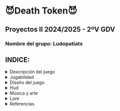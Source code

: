 # 😈Death Token😈
## Proyectos II 2024/2025 - 2ºV GDV
### Nombre del grupo: Ludopatiats

## INDICE:
<details>
<summary> Descripción del juego </summary>

## Descripción del juego
Death Token consiste en una colección de juegos de casino en los cual tendrás que probar suerte para conseguir el mayor número de fichas y así mejorar y acercarte al objetivo final. Cada juego tendrá su mecánica en la que tendrás que jugar con cartas, manejar apuestas y desarrollar apuestas ganadoras. Podrás hacer uso además de una ruleta de la suerte  que te otorgue potenciadores y te ayude a obtener mejores beneficios. Uno de ellos será el **Modo Locura**, en el que cada juego se verá modificado con un giro inesperado. Si consigues ganar en este modo, otendrás un token especial llamado **alma roja**, que, consiguiendo suficientes, será el que te permita adquirir la victoria.
</details>

<details>
<summary> Jugabilidad </summary>

## Jugabilidad
### Victoria/Derrota
El objetivo del jugador es convertir su alma errante en la Muerte. Para ello, tendrá que conseguir suficientes fichas rojas para comprar la **Guadaña de la Muerte** o conseguirla en la ruleta del Casino.

Por el contrario, si el jugador pierde todas sus fichas de juego entra en bancarrota y pierde el juego.

### Controles
Para poder moverse en los menús y el mapa se usará el **joystick**, en mando, o **WASD**, en teclado, el movimiento será cartesiano (x,y). Para seleccionar se usará el botón **“B”** (XBox)/**“X”** (PlayStation)/**Click Izquierdo o Espacio**. Y la **cruceta** o las **flechas** para poder aumentar o disminuir la apuesta. 
### Cámara
En el **lobby**, la cámara mostrará un plano amplio **cenital** similar al de juegos como Pokémon o The Binding of Isaac para poder visualizar tanto al jugador como a la multitud de juegos que le rodean.

En los diferentes **juegos**, se mostrará un **plano frontal** de los mismos (Ver en las siguientes imágenes de referencia).
[Vista de las Slots](https://github.com/user-attachments/assets/8f7056ec-6b97-49d0-9db5-525e02cb1ad3)
[Vista de la ruleta](https://github.com/user-attachments/assets/f2737f54-3456-4d6c-8e47-5358e3c03781)

### Ciclo de juego y menús
El jugador iniciará el juego y se le presentará un **menú de inicio** donde aparecerá el título y unos botones para iniciar el juego y otro para salir, que brillarán verde cuando estén seleccionados. Al iniciar se verá una animación de apertura de puertas y accederás al interior del casino.
Al entrar, el jugador con **sprite de fantasma** se encontrará en mitad de un **lobby con cuatro mesas de juegos** repartidas por el salón, junto con una **ruleta** con premios arriba a la izquierda y un stand en el extremo superior con **la Guadaña**.

Inicialmente el jugador iniciará con **500 fichas** con las que apostar. El jugador se moverá por la zona y seleccionará el juego que quiere, acercándose a alguna de estas mesas, que se marcará con un reborde blanco indicando que puede seleccionarse.
Una vez finalizado el juego, el jugador puede salir del juego con **más monedas** si gana (multiplicando la apuesta por el **multiplicador obtenido**) o **perdiendo las monedas apostadas** si ha perdido. Cuando haya salido del juego podrá ir a la **ruleta**, moviéndose por el escenario y seleccionarla. En ella el jugador podrá **gastar fichas** a cambio de tiradas en las que podrá obtener **recompensas** que le ayuden a avanzar (o incluso lo perjudiquen).

En el momento en el que el jugador **consigue la “milestone”** ganará la partida, en el que se verá en una **pantalla de victoria** cómo se ha convertido en la nueva Muerte; **si pierde todas las monedas** la perderá y se verá una pantalla de **Game Over** con su alma errante vagando por el infierno. En cualquiera de las dos, podrá volver al inicio pulsando cualquier botón.

</details>

<details>
<summary> Diseño del juego </summary>

## Diseño del juego
<details>
  <summary> Sistema de fichas y ruleta </summary>
	
### Sistema de fichas y Ruleta
En cada juego podrás apostar una cantidad de **fichas básicas**, que se verán multiplicadas o restadas según el resultado de la partida. Cuando consigas **10.000** podrás realizar un **tiro en la Ruleta**, teniendo cuidado de no quedarte sin para seguir jugando. [Fichas](https://github.com/user-attachments/assets/6e74fa39-040a-4041-bf27-63ea778e95df)

Las **fichas rojas o almas** son un token especial que funcionan como tickets de bolera; sirven para comprar la Guadaña a cambio de **200** de estas. La forma de conseguir almas es jugando a los juegos en el modo Locura, explicado más adelante. [Almas rojas](https://github.com/user-attachments/assets/1eae08b4-7f11-42c6-9717-63d63d541c73)

La Ruleta contará con 2 modos, igual que el resto de juegos:
Modo normal:
  33% -> Ganar locura
  33% -> Ganar 4000 almas azules
  17% -> Nada
  17% -> Ganar 1 alma roja
Modo locura:
  2% -> Guadaña (Victoria instantánea)
  2% -> Muerte (Derrota instantánea)
  31% -> Nada
  31% -> Ganar 1 alma roja
  17% -> Ganar 20 almas rojas
  17% -> Perder almas rojas

</details>

<details>
<summary> Locura </summary>
	
### Locura
La locura es una mecánica que hará que se modifiquen los juegos, permitiendo un cambio drástico en la jugabilidad. Esta se implementará mediante una barra que irá incrementando con cada partida que juegues (también afectada por el resultado de la ruleta). Tras un spin de la ruleta existirá la posibilidad de conseguir locura. Una vez conseguida, se podrán invertir **5 jugadas** con locura en los juegos o en la ruleta.
Durante este estado, la apariencia y las mecánicas de los juegos se verán alteradas. Además por cada victoria el jugador recibirá una cantidad de almas rojas correspondiente al multiplicador obtenido.
Durante este estado, la apariencia y las mecánicas de los juegos se verán alteradas.

Además por cada victoria el jugador recibirá una cantidad de **almas rojas** correspondiente al **multiplicador obtenido**.
</details>

<details>
<summary> Juegos </summary>
	
### Juegos
#### Slots: 
Utiliza la mecánica de los slots tradicionales: inicias con una apuesta y si consigues que tres figuras se alineen horizontalmente recuperarás el dinero multiplicado por la combinación ganadora.

Estéticamente, será una estructura 3x3 de celdas cuadradas con diferentes dibujos (número 6, telaraña, calavera, ojo, gato negro, diablillo, murciélago). El jugador activará la máquina pulsando en una palanca y las tres columnas empezarán a dar vueltas dan con una animación ‘cartoon’ donde las opciones rotan rápidamente. El jugador parará las columnas de izquierda a derecha con el botón correspondiente. Si se ha conseguido alguna alienación, las celdas involucradas brillarán en amarillo y se mostrará en mitad de la pantalla el multiplicador obtenido.

Valores a apostar:
- 10, 20, 50

Las recompensas de las combinaciones serán:
- 2 Telarañas: x1
- 3 Diablillos: x2
- 3 Telarañas x3
- 3 Murciélagos: x10
- 3 Ojos: x30
- 3 Calavera: x90
- 3 Gato Negro: x150
- Número 6: x3000

[Slot](https://github.com/user-attachments/assets/570579ca-8f5c-4d4a-a46f-b2c67f030dea)

#### Modo Locura:

Aparecerá una cuarta columna y cuarta fila (ahora un 4x4) y ahora el juego consistirá en hacer un 3 en raya en las nuevas celdas, donde el jugador se enfrentará contra la máquina de slots (IA). En un recuadro adicional situado a la izquierda de la máquina aparecerá el icono, de entre los ya mencionados (con frecuencia inversamente proporcional a su multiplicador), que se juega en cada momento, y el jugador de ese turno decidirá cómo colocarla. Para colocar las fichas el jugador solo deberá pulsar la celda vacía donde quiere poner el icono, que brillará de color blanco con el cursor encima (en caso de usar mando, brilla de blanco la celda en la que está posicionado, que mueve con el joystick, y coloca con el botón). La IA tendrá que evaluar qué casilla es la más óptima en función de si hay posibilidad de 3 en raya conectando con el símbolo que le haya tocado y de qué casillas estén libres.

Cada vez que el tablero, al principio vacío, llene sus 16 celdas, se ejecutará la animación de rodar de las columnas y se volverá a vaciar.

El juego acaba cuando alguno de los adversarios consigue alinear 3 símbolos iguales como en el 3 en raya, viéndose cómo las casillas alineadas brillan en amarillo (gana el jugador) o rojo (gana la IA). Si el jugador gana, se verá el multiplicador obtenido, igual que en el modo normal, y el número de almas rojas que haya conseguido, correspondiente al multiplicador de la combinación de 3 que haya logrado.
			
#### Bacará: 
Se reparten, una a una, cuatro cartas, dos para el jugador y dos para el banquero, sin embargo hay ocasiones en que se extrae una tercera. El juego comienza colocando una apuesta al jugador, al banquero o al empate. La mano que consiga o más se acerque al 9 gana. Cuando el jugador y el banquero totalizan el mismo puntaje, la mano es declarada en empate.
 
Las figuras, J, Q y K más los dieces, valen cero, los ases valen 1, las restantes cartas conservan su valor. En el bacará no es posible superar el nueve porque solo se contabiliza la última cifra. Ejemplo: El jugador recibe un 4 y un 8. El total es 12, como únicamente se toma la última cifra, la mano vale 2. Ninguna mano tendrá más de 3 cartas.

El reparto de la tercera carta se rige según la siguiente tabla:
![normas](https://github.com/user-attachments/assets/8646cc70-422b-4744-bf5f-2eda24cf1460)


Las diferentes apuestas:
- 20, 50 y 100

Las recompensas de las apuestas serán:
- Apuesta al jugador: x2
- Apuesta a la banca: x2
- Apuesta al empate: x8
		
#### Modo Locura:

Habrá una carta en la que saldrá un número aleatorio del uno al tres, dependiendo del número, se implementará una nueva mecánica al juego la cual afectará a las apuestas:

1. Adición de cartas: Una vez repartidas las dos cartas para la banca, para el jugador y las terceras cartas en caso de ser necesario, se ofrecerán tres cartas dadas la vuelta al jugador de las que tendrá que elegir dos para ver. Estas tres cartas las tendrá que colocar en la banca o en el jugador sumando al resultado inicial el valor de dichas cartas y teniendo en cuenta que deberá poner como mínimo 1 de ellas en cada sitio, y que tendrá que colocar la tercera carta en uno de ellos sin saber su valor.
2. BlackJack: el juego cambiará a ser el BlackJack. Las apuestas cambiarán de forma que se apostará una cantidad de dinero que se cuadriplicara en caso de victoria. Se repartirán dos cartas boca arriba al jugador y dos al crupier, una boca abajo y otra boca arriba. El jugador podra decidir si seguir pidiendo cartas o no con el objetivo de quedarse lo mas cerca de sumar 21 o igualarlo, pero sin pasarse. El crupier tendra que descubrir la carta boca abajo una vez se plante el jugador y añadir cartas hasta llegar como minimo a 17, es decir si la suma del crupier es mayor o igual a 17 se planta y si es menor a 17 continua echando. Gana el que mas cerca este de 21. En caso de recibir 21 con las dos primeras cartas será victoria directa para el jugador. En caso de empate se devolverá el dinero apostado. Las cartas valen del 2 al 10 su respectivo valor, las figuras 10 y el 1 vale tanto 1 como 11, si con 11 la suma de tus cartas se pasa de 21 esta carta valdráa 1, en otro caso valdría 11.
3. Acumulación: en caso de que el jugador gane, tendrá que decidir si sigue apostando o termina la partida. Si sigue apostando, estará obligado a hacerlo con el dinero ganado en la anterior ronda, en caso de ganar la siguiente, sus ganancias no serán por dos sino por cuatro, y así sucesivamente. Pero si pierde, perderá todo lo ganado. En caso de ganar cinco veces seguidas se triplicara el multiplicador de apuesta en vez de duplicarlo, esto ocurrirá con cada cinco victorias.

#### Canicas:
Se sacarán de un saco 3 bolas de colores. El objetivo del juego consiste en predecir de qué color van a salir las bolas de colores. Los colores son rojo, cian, verde y amarillo. Para decidir la apuesta, abajo de la pantalla habrá diferentes fichas con una cantidad de apuesta(10, 20, 50 etc). Una vez seleccionada se pondrá en las diferentes casillas que el jugador quiera depositar la apuesta, estas casillas serán 4 casillas con 1 bola de cada color, 10 casillas con combinaciones de 2 colores y 20 casillas de combinaciones de 3 colores. Cuando ya se acabe la apuesta, se verán como salen 3 bolas de colores, revelando que combinación de colores es la ganadora. Si el jugador ha ganado, recibirá un mensaje de cuántas fichas ha obtenido.
		
Las diferentes apuestas y recompensas serán:	
- Apuesta 1 color: x2
- Apuesta 2 colores: x5
- Apuesta 3 colores: x20

#### Modo Locura:

Antes de que se muestran las bolas habrá un juego del trilero. En este se meterá una bola de un color aleatorio en un cubilete, al lado de este cubilete habrá otros dos. Se moverán los cubiletes entre sí para que el jugador no sepa dónde se sitúa la bola. Una vez terminado de mover los cubiletes el jugador deberá elegir dónde cree que está la bola, si acierta, ese color será descartado de la apuesta. 

[Boceto de las apuesta y tablero](https://github.com/user-attachments/assets/b66c7004-7c0c-4365-bff1-7614b5f253b2)

#### Peleas Reanimadas:
Las peleas reanimadas inician mostrando los perfiles de los peleadores. Estos perfiles se compondrán de nombre, apariencia (sprite) y cuota. En ese momento el jugador debe elegir su apuesta inicial. (Mirar Peleas Reanimadas 1 (Intro)).

La pelea se divide en turnos donde como en todos los combates por peleas se pega uno y luego el otro (Empieza siempre el que tenga mayor cuota). El giro es que una vez inicie la pelea el jugador NO tendrá control de los personajes peleando. Cada turno el jugador debe de elegir si aumenta la apuesta hacia alguno de los personajes o la reduce. En cada turno solo se puede hacer una de estas dos. Al reducir la apuesta es importante que sólo puedes retirar la mitad de las fichas apostadas a un personaje siempre que quede al menos la misma cantidad de fichas jugadas inicialmente.

Durante el turno de los personajes que pelean pueden ocurrir varios eventos que cambien el curso del combate.
- Golpes críticos hacen más daño
- El ataque falla al tratar de golpear
- Se pegan a sí mismos sin querer
- Se preparan para recibir un ataque y reducen el daño durante unos turnos.

Al terminar la pelea se resuelve los cálculos de las fichas:
- Se le quitan al jugador las invertidas en el perdedor
- Se multiplican las fichas las invertidas en el personaje ganador por la cuota y se le dan al jugador.

#### Modo Locura:

- La pelea es entre 4 personajes en vez de 2. Esto hace que los personajes eligen a quien atacan de forma aleatoria haciendo más difícil predecir qué va a pasar. De vez en cuando aparecerán espontáneos que intentarán interrumpir la pantalla y golpear a los luchadores. También intentarán modificar la apuesta. Para ello, el jugador deberá disparar (hacer click) en los fantasmas que supongan una amenaza para deshacerse de ellos y que el combate siga su curso natural. El movimiento de dichos espontáneos será independiente del transcurso de los turnos de los luchadores.
		
Ideas Extras (Si el tiempo lo permite):

- Los Personajes que pelean tienen un valor de ánimo que afecta a cómo se comportan. Este ánimo se refleja en pistas por un locutor que avisa de cómo se van a comportar los peleadores en cada turno. Este ánimo se establece a un valor aleatorio que sería reflejado en los perfiles de los luchadores con alguna palabra clave. Ej: Enfocado, descargando, derrotista, relajado, ...
- El ánimo sería un valor que se va modificando según un aumento o disminuya las apuestas o ocurran diferentes cosas en el combate. El locutor anunciará los cambios en las apuestas y de forma sutil los valores de ánimo de cada uno de los personajes.
Cuanto mayor sea el ánimo de un personaje, mayor será la probabilidad de que ocurran eventos positivos como críticos o que se preparen para recibir golpes. Por otro lado, si se reducen muchos las apuestas o el oponente recibe situaciones negativas, como que recibe un crítico o falla un golpe se reduce su ánimo. Aumentará la probabilidad de que falle, de que se distraiga o incluso en algunos casos llegar a que se puedan llegar a rendir sin acabar el combate.
- Que el valor de ánimo o la probabilidad de victoria cambie según quien se enfrente. Como puede ser de que vayan muy motivados contra ciertos rivales porque tienen alguna historia detrás, como podría ser un madrid vs barça. Esta historia corta de unas pocas líneas podría dar pistas de quién es más dado a ganar el enfrentamiento. 
- Ej: Goku en su larga carrera contra Naruto suele conectar golpes devastadores con una precisión impecable. Mientras que el pelo piña trata de seguirle el ritmo. ¿Acaso será otro día donde veremos como goku cena pizza con piña? 

[Peleas Reanimadas 1 (Intro)](https://github.com/user-attachments/assets/edbf9d59-1986-45bc-9c6d-49bba4cda15a)

[Escenario pelea normal](https://github.com/user-attachments/assets/07b4ac54-db16-46a8-8ff8-df9ce52206a1)

[Escenario pelea con Locura](https://github.com/user-attachments/assets/c29c9406-dbce-41fe-9a62-6b0f276d9147)
</details>
<details>
	<summary> Sistema de inicio de sesión y tabla de clasificación </summary>
	
### Sistema de inicio de sesión y tabla de clasificación:
Al iniciar el juego en el menú principal, el jugador deberá poner un usuario en un recuadro, este se almacenará en una base de datos junto con el nº de fichas, almas y si tiene locura( en caso de tener la tiradas que tenga). Si el usuario ya está registrado, entrará en el juego con todos su nº de objetos que ya tenía en la sesión de antes. 
En el menú de pausa habrá un botón de Clasificación donde se mostrará, las almas y las fichas que tenga cada jugador registrado en la base de datos ordenado por mayor puntaje.
</details>
</details>

<details>
<summary> Hud </summary>
	
## Hud:
Todos los **botones** del juego funcionarán de la misma manera:
al pasar el cursor por encima cambiarán a un color determinado más brillante y al hacer click en ellos, se encogerán de tamaño para luego dar paso a su acción determinada.

En todas las pantallas del juego aparecerá siempre un **indicador** en la esquina superior izquierda con una ficha de poker al lado y a continuación la cantidad de **fichas** que tenga el jugador, y al lado, de la misma manera, aparecerá un **contador de almas**, pero con un símbolo de alma roja. La **barra de Locura**, de color morado, estará debajo de los contadores de ficha, y cuando se llene y se active el modo locura se volverá amarilla.

Las imágenes a continuación se corresponden con una idea de cómo se va a visualizar la interfaz y el juego.

Imagen 1) 
- La imagen superior se corresponde al lobby o zona de movimiento entre los distintos juegos. Ahí estarán los cuatro juegos y la ruleta de premios. También se pueden visualizar los distintos elementos de la interfaz.
- La imagen inferior se corresponde a una idea temprana de cómo se quiere el menú de inicio,con tres botones: uno de iniciar,otro de salir y otros de ajustes.
  [Imagen HUD 1](https://github.com/user-attachments/assets/7eebd677-ebf6-4f3c-aff2-0375c2d9fdda)
  
Imagen 2)
- La imagen corresponde a un mock-up de la interfaz en varios juegos (Slots en la superior y Bacará en la inferior).
  [Imagen HUD 2](https://github.com/user-attachments/assets/d1f3ee19-456c-4e36-b3da-7dfdc0c19c26)
  
Imagen 3)
- La imagen corresponde a la ruleta de premios, solo se podrá pulsar canjeando el número de fichas correspondiente y una vez finalizado recibirá el premio correspondiente.
  [Imagen HUD 3](https://github.com/user-attachments/assets/44b541ab-1cc4-4e90-b28d-c6caecce4057)

</details>


<details>
<summary> Música y arte </summary>
		
## Música y arte:
El juego presentará una estética inspirada en el **arte**, la **música** y las **animaciones** clásicas de Disney y producciones similares de los **años 20 y 30**, tomando inspiración de juegos como Cuphead.

El juego contará con la siguiente paleta de color:
![image9](https://github.com/user-attachments/assets/b32ee196-b15d-44e7-a843-6115c19349ce)

Diseño del jugador:
![IMG_0087](https://github.com/user-attachments/assets/13542bf3-9f31-4024-a636-2b18481ca5cc)

Contará con **sonidos** característicos de los **casinos** (giro de ruletas, el tintineo de monedas, eco de las máquinas tragamonedas…) todo con un **filtro antiguo** para acentuar la ambientación. La música ambiente será **alegre** reflejando la atmósfera del casino, pero se volverá **oscura y disonante** cuando se alcance el **modo Locura**.

</details>

<details>
<summary> Lore </summary>

## Lore
Estás muerto. Ya no hay más vida para ti y ahora eres un alma errante que vaga por el infierno. Pero algo llama tu atención en el Infierno en el que te encuentras, en un gran edificio lleno de luces y colores llamádo el Casino de la Muerte.

Consiguiendo las suficientes fichas podrás hacerte con una Guadaña y convertirte en la nueva Parca. Así que decidirás explorar los juegos de cartas y fichas que se te ofrecen para lograr tu objetivo.

</details>

<details>
<summary> Referencias </summary>
			
## Referencias:
Nuestra principal referencia ha sido la estética y la dinámica general de un casino clásico, buscando capturar su atmósfera.

Algunos juegos que han servido de inspiración en términos de mecánicas y estilo son:

- Cuphead, con su estética de dibujos animados de los años 30 y su exigente jugabilidad.

[Cuphead](https://github.com/user-attachments/assets/8b25dd1d-acf8-485f-9a34-c2b0eb177597)

- Balatro, que incorpora una ingeniosa combinación de estrategia y azar.

[Balatro](https://github.com/user-attachments/assets/c24e4e4c-d4ce-42f3-9485-36355d902337)

- Los minijuegos de Super Mario 64 DS, que aportan un enfoque dinámico y entretenido.

[Super Mario 64 DS](https://github.com/user-attachments/assets/d2a8af99-9e95-4be9-bb39-d680dc4a0c5d)

Además, para el diseño de personajes, nos hemos inspirado en el estilo y la ambientación de Soul Eater.

[Soul Eater](https://github.com/user-attachments/assets/f6d6a28e-9e56-467c-9c1c-8da3c2ec6864)

</details>
